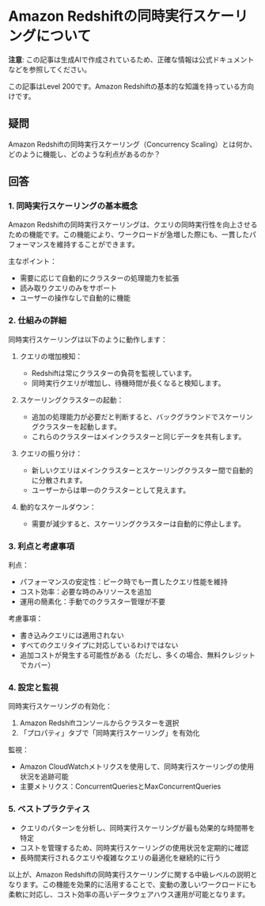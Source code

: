 # Amazon Redshiftの同時実行スケーリングについて

**注意**: この記事は生成AIで作成されているため、正確な情報は公式ドキュメントなどを参照してください。

この記事はLevel 200です。Amazon Redshiftの基本的な知識を持っている方向けです。

## 疑問
Amazon Redshiftの同時実行スケーリング（Concurrency Scaling）とは何か、どのように機能し、どのような利点があるのか？

## 回答

### 1. 同時実行スケーリングの基本概念

Amazon Redshiftの同時実行スケーリングは、クエリの同時実行性を向上させるための機能です。この機能により、ワークロードが急増した際にも、一貫したパフォーマンスを維持することができます。

主なポイント：
- 需要に応じて自動的にクラスターの処理能力を拡張
- 読み取りクエリのみをサポート
- ユーザーの操作なしで自動的に機能

### 2. 仕組みの詳細

同時実行スケーリングは以下のように動作します：

1. クエリの増加検知：
   - Redshiftは常にクラスターの負荷を監視しています。
   - 同時実行クエリが増加し、待機時間が長くなると検知します。

2. スケーリングクラスターの起動：
   - 追加の処理能力が必要だと判断すると、バックグラウンドでスケーリングクラスターを起動します。
   - これらのクラスターはメインクラスターと同じデータを共有します。

3. クエリの振り分け：
   - 新しいクエリはメインクラスターとスケーリングクラスター間で自動的に分散されます。
   - ユーザーからは単一のクラスターとして見えます。

4. 動的なスケールダウン：
   - 需要が減少すると、スケーリングクラスターは自動的に停止します。

### 3. 利点と考慮事項

利点：
- パフォーマンスの安定性：ピーク時でも一貫したクエリ性能を維持
- コスト効率：必要な時のみリソースを追加
- 運用の簡素化：手動でのクラスター管理が不要

考慮事項：
- 書き込みクエリには適用されない
- すべてのクエリタイプに対応しているわけではない
- 追加コストが発生する可能性がある（ただし、多くの場合、無料クレジットでカバー）

### 4. 設定と監視

同時実行スケーリングの有効化：
1. Amazon Redshiftコンソールからクラスターを選択
2. 「プロパティ」タブで「同時実行スケーリング」を有効化

監視：
- Amazon CloudWatchメトリクスを使用して、同時実行スケーリングの使用状況を追跡可能
- 主要メトリクス：ConcurrentQueriesとMaxConcurrentQueries

### 5. ベストプラクティス

- クエリのパターンを分析し、同時実行スケーリングが最も効果的な時間帯を特定
- コストを管理するため、同時実行スケーリングの使用状況を定期的に確認
- 長時間実行されるクエリや複雑なクエリの最適化を継続的に行う

以上が、Amazon Redshiftの同時実行スケーリングに関する中級レベルの説明となります。この機能を効果的に活用することで、変動の激しいワークロードにも柔軟に対応し、コスト効率の高いデータウェアハウス運用が可能となります。
